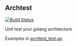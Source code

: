 ## Archtest

[![Build Status](https://travis-ci.org/matthewmcnew/archtest.svg?branch=master)](https://travis-ci.org/matthewmcnew/archtest)

Unit test your golang architecture

Examples in [archtest_test.go](archtest_test.go)